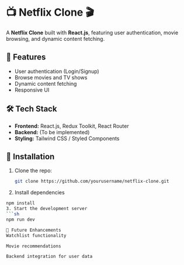 # 📺 Netflix Clone 🎬

A **Netflix Clone** built with **React.js**, featuring user authentication, movie browsing, and dynamic content fetching.

## 🚀 Features
- User authentication (Login/Signup)
- Browse movies and TV shows
- Dynamic content fetching
- Responsive UI

## 🛠️ Tech Stack
- **Frontend:** React.js, Redux Toolkit, React Router
- **Backend:** (To be implemented)
- **Styling:** Tailwind CSS / Styled Components

## 📌 Installation
1. Clone the repo:
   ```sh
   git clone https://github.com/yourusername/netflix-clone.git

2. Install dependencies
  ```sh
  npm install
3. Start the development server
  ```sh
  npm run dev

  📌 Future Enhancements
Watchlist functionality

Movie recommendations

Backend integration for user data
